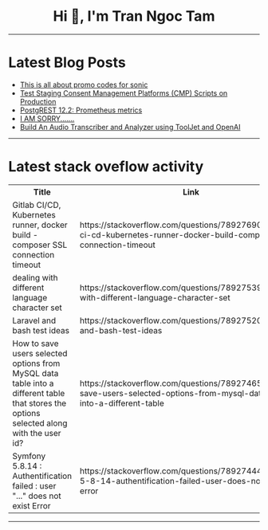 <h1 align="center">Hi 👋, I'm Tran Ngoc Tam</h1>

---

# Latest Blog Posts 
<!-- BLOG-POST-LIST:START -->
- [This is all about promo codes for sonic](https://dev.to/lorabrown3215/this-is-all-about-promo-codes-for-sonic-4en3)
- [Test Staging Consent Management Platforms &lpar;CMP&rpar; Scripts on Production](https://dev.to/requestlyio/test-staging-consent-management-platforms-cmp-scripts-on-production-21gb)
- [PostgREST 12.2: Prometheus metrics](https://dev.to/supabase/postgrest-122-prometheus-metrics-13cm)
- [I AM SORRY.......](https://dev.to/mince/i-am-sorry-8a3)
- [Build An Audio Transcriber and Analyzer using ToolJet and OpenAI](https://dev.to/tooljet/build-an-audio-transcriber-and-analyzer-using-tooljet-and-openai-1109)
<!-- BLOG-POST-LIST:END -->

---

# Latest stack oveflow activity
<table>
  <tr><th>Title</th><th>Link</th></tr>
  <!-- STACKOVERFLOW:START --><tr><td>Gitlab CI/CD, Kubernetes runner, docker build - composer SSL connection timeout</td><td>https://stackoverflow.com/questions/78927690/gitlab-ci-cd-kubernetes-runner-docker-build-composer-ssl-connection-timeout</td></tr><tr><td>dealing with different language character set</td><td>https://stackoverflow.com/questions/78927539/dealing-with-different-language-character-set</td></tr><tr><td>Laravel and bash test ideas</td><td>https://stackoverflow.com/questions/78927520/laravel-and-bash-test-ideas</td></tr><tr><td>How to save users selected options from MySQL data table into a different table that stores the options selected along with the user id?</td><td>https://stackoverflow.com/questions/78927465/how-to-save-users-selected-options-from-mysql-data-table-into-a-different-table</td></tr><tr><td>Symfony 5.8.14 : Authentification failed : user &quot;...&quot; does not exist Error</td><td>https://stackoverflow.com/questions/78927444/symfony-5-8-14-authentification-failed-user-does-not-exist-error</td></tr><!-- STACKOVERFLOW:END -->
</table>

---


